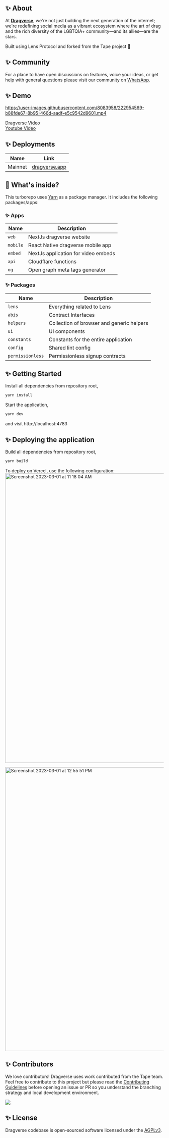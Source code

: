 ## ✨ About

At [**Dragverse**](https://dragverse.io), we're not just building the next generation of the internet; we're redefining social media as a vibrant ecosystem where the art of drag and the rich diversity of the LGBTQIA+ community—and its allies—are the stars.

Built using Lens Protocol and forked from the Tape project 🌿

## ✨ Community

For a place to have open discussions on features, voice your ideas, or get help with general questions please visit our community on [WhatsApp](https://chat.whatsapp.com/C7dXsMk9Som5ZPI5WDYH5k).

## ✨ Demo

https://user-images.githubusercontent.com/8083958/222954569-b88fde67-8b95-466d-aadf-e5c9542d9601.mp4

[Dragverse Video](https://dragverse.app/watch/0x70a8-0x01)  
[Youtube Video](https://youtu.be/65LG2dkBcBI)

## ✨ Deployments

| Name    | Link                                   |
| ------- | -------------------------------------- |
| Mainnet | [dragverse.app](https://dragverse.app) |

## 🔭 What's inside?

This turborepo uses [Yarn](https://classic.yarnpkg.com/) as a package manager. It includes the following packages/apps:

### ✨ Apps

| Name     | Description                         |
| -------- | ----------------------------------- |
| `web`    | NextJs dragverse website            |
| `mobile` | React Native dragverse mobile app   |
| `embed`  | NextJs application for video embeds |
| `api`    | Cloudflare functions                |
| `og`     | Open graph meta tags generator      |

### ✨ Packages

| Name             | Description                               |
| ---------------- | ----------------------------------------- |
| `lens`           | Everything related to Lens                |
| `abis`           | Contract Interfaces                       |
| `helpers`        | Collection of browser and generic helpers |
| `ui`             | UI components                             |
| `constants`      | Constants for the entire application      |
| `config`         | Shared lint config                        |
| `permissionless` | Permissionless signup contracts           |

## ✨ Getting Started

Install all dependencies from repository root,

```bash
yarn install
```

Start the application,

```bash
yarn dev
```

and visit http://localhost:4783

## ✨ Deploying the application

Build all dependencies from repository root,

```bash
yarn build
```

To deploy on Vercel, use the following configuration:
<img width="917" alt="Screenshot 2023-03-01 at 11 18 04 AM" src="https://user-images.githubusercontent.com/8083958/222251470-bf9be5f8-a172-4eac-930c-d7d557880787.png">

<img width="899" alt="Screenshot 2023-03-01 at 12 55 51 PM" src="https://user-images.githubusercontent.com/8083958/222251898-e8486738-a85e-4e35-99f4-781da701468c.png">

## ✨ Contributors

We love contributors! Dragverse uses work contributed from the Tape team. Feel free to contribute to this project but please read the [Contributing Guidelines](CONTRIBUTING.md) before opening an issue or PR so you understand the branching strategy and local development environment.

<a href="https://github.com/dragverse/marsha-v2/graphs/contributors">
  <img src="https://contrib.rocks/image?repo=dragverse/marsha-v2" />
</a>

## ✨ License

Dragverse codebase is open-sourced software licensed under the [AGPLv3](LICENSE).

